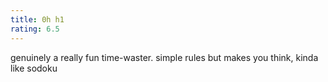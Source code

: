 ```yaml
---
title: 0h h1
rating: 6.5
---
```


genuinely a really fun time-waster. simple rules but makes you think, kinda like sodoku
